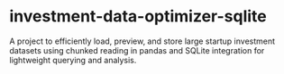 # investment-data-optimizer-sqlite
A project to efficiently load, preview, and store large startup investment datasets using chunked reading in pandas and SQLite integration for lightweight querying and analysis.
